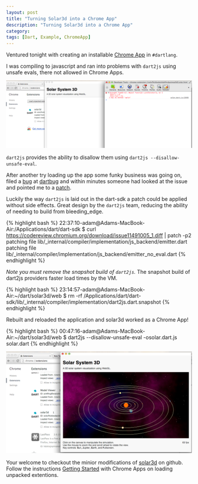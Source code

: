 ```yaml
---
layout: post
title: "Turning Solar3d into a Chrome App"
description: "Turning Solar3d into a Chrome App"
category: 
tags: [Dart, Example, ChromeApp]
---
```



Ventured tonight with creating an installable [Chrome App](https://developers.google.com/chrome/apps/docs/developers_guide) in `#dartlang`. 

I was compiling to javascript and ran into problems with `dart2js` using unsafe evals, there not allowed in Chrome Apps. 

[![unsafeevals](/images/2012-12-09-turning-solar3d-into-a-chrome-app.image.2.png)](/images/2012-12-09-turning-solar3d-into-a-chrome-app.image.2.png)

`dart2js` provides the ability to disallow them using `dart2js --disallow-unsafe-eval`. 

After another try loading up the app some funky business was going on, filed a [bug](http://goo.gl/alaAK) at [dartbug](http://dartbug.com) and within minutes someone had looked at the issue and pointed me to a [patch](http://goo.gl/d3t3e). 

Luckily the way `dart2js` is laid out in the dart-sdk a patch could be applied without side effects. Great design by the `dart2js` team, reducing the ability of needing to build from bleeding_edge. 

{% highlight bash %}
22:37:10-adam@Adams-MacBook-Air:/Applications/dart/dart-sdk
$ curl https://codereview.chromium.org/download/issue11491005_1.diff | patch -p2
patching file lib/_internal/compiler/implementation/js_backend/emitter.dart
patching file lib/_internal/compiler/implementation/js_backend/emitter_no_eval.dart
{% endhighlight %}

*Note you must remove the snapshot build of `dart2js`.* The snapshot build of dart2js providers faster load times by the VM.  

{% highlight bash %}
23:14:57-adam@Adams-MacBook-Air:~/dart/solar3d/web
$ rm -rf /Applications/dart/dart-sdk/lib/_internal/compiler/implementation/dart2js.dart.snapshot
{% endhighlight %}

Rebuilt and reloaded the application and solar3d worked as a Chrome App!

{% highlight bash %}
00:47:16-adam@Adams-MacBook-Air:~/dart/solar3d/web
$ dart2js --disallow-unsafe-eval -osolar.dart.js solar.dart
{% endhighlight %}

[![unsafeevals](/images/2012-12-09-turning-solar3d-into-a-chrome-app.image.1.png)](/images/2012-12-09-turning-solar3d-into-a-chrome-app.image.1.png)

Your welcome to checkout the minior modifications of [solar3d](https://github.com/financeCoding/solar3d) on github. Follow the instructions [Getting Started](http://developer.chrome.com/extensions/getstarted.html) with Chrome Apps on loading unpacked extentions. 
